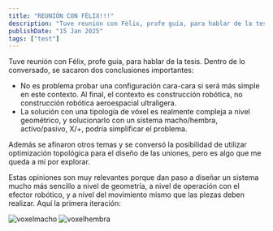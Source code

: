```yaml
---
title: "REUNIÓN CON FÉLIX!!!"
description: "Tuve reunión con Félix, profe guía, para hablar de la tesis. Dentro de lo conversado, se sacaron dos conclusiones importantes."
publishDate: "15 Jan 2025"
tags: ["test"]
---
```


Tuve reunión con Félix, profe guía, para hablar de la tesis. Dentro de lo conversado, se sacaron dos conclusiones importantes:

- No es problema probar una configuración cara-cara si será más simple en este contexto. Al final, el contexto es construcción robótica, no construcción robótica aeroespacial ultraligera. 
- La solución con una tipología de vóxel es realmente compleja a nivel geométrico, y solucionarlo con un sistema macho/hembra, activo/pasivo, X/+, podría simplificar el problema.

Además se afinaron otros temas y se conversó la posibilidad de utilizar optimización topológica para el diseño de las uniones, pero es algo que me queda a mí por explorar. 

Estas opiniones son muy relevantes porque dan paso a diseñar un sistema mucho más sencillo a nivel de geometría, a nivel de operación con el efector robótico, y a nivel del movimiento mismo que las piezas deben realizar. Aquí la primera iteración:

![voxelmacho](https://github.com/user-attachments/assets/07cb419f-74af-447b-80f0-3d235aabfb4a)
![voxelhembra](https://github.com/user-attachments/assets/7996544c-e895-44c3-b932-6e4685b699e4)

